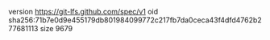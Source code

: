version https://git-lfs.github.com/spec/v1
oid sha256:71b7e0d9e455179db801984099772c217fb7da0ceca43f4dfd4762b277681113
size 9679

